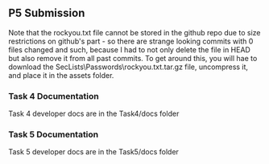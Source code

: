 ## P5 Submission
Note that the rockyou.txt file cannot be stored in the github repo due to size restrictions on github's part - so there are strange looking commits with 0 files changed and such, because I had to not only delete the file in HEAD but also remove it from all past commits. 
To get around this, you will hae to download the SecLists\Passwords\rockyou.txt.tar.gz file, uncompress it, and place it in the assets folder.

### Task 4 Documentation 
Task 4 developer docs are in the Task4/docs folder

### Task 5 Documentation 
Task 5 developer docs are in the Task5/docs folder
